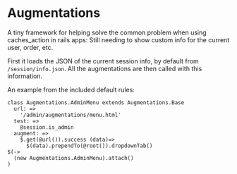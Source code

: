 # Augmentations

A tiny framework for helping solve the common problem when using caches_action in rails apps: Still needing to show custom info for the current user, order, etc.

First it loads the JSON of the current session info, by default from `/session/info.json`. All the augmentations are then called with this information.

An example from the included default rules:

    class Augmentations.AdminMenu extends Augmentations.Base
      url: =>
        '/admin/augmentations/menu.html'
      test: =>
        @session.is_admin
      augment: =>
        $.get(@url()).success (data)=>
          $(data).prependTo(@root()).dropdownTab()
    $(->
      (new Augmentations.AdminMenu).attach()
    )